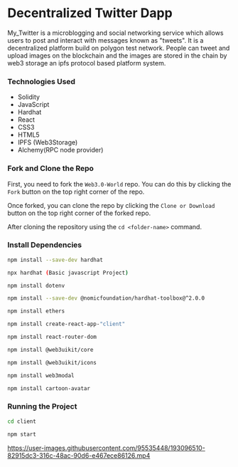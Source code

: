 # Decentralized Twitter Dapp

My_Twitter is a microblogging and social networking service which allows users to post and interact with messages known as "tweets". It is a decentralized platform build on polygon test network. People can tweet and upload images on the blockchain and the images are stored in the chain by web3 storage an ipfs protocol based platform system.

### Technologies Used
- Solidity
- JavaScript
- Hardhat
- React
- CSS3
- HTML5
- IPFS (Web3Storage)
- Alchemy(RPC node provider)


### Fork and Clone the Repo 
First, you need to fork the `Web3.0-World` repo. You can do this by clicking the `Fork` button on the top right corner of the repo.

Once forked, you can clone the repo by clicking the `Clone or Download` button on the top right corner of the forked repo.

After cloning the repository using the `cd <folder-name>` command.

###  Install Dependencies

```bash
npm install --save-dev hardhat	
```
```bash
npx hardhat (Basic javascript Project)
```
```bash
npm install dotenv
```
```bash
npm install --save-dev @nomicfoundation/hardhat-toolbox@^2.0.0
```
```bash
npm install ethers
```
```bash
npm install create-react-app-"client"
```
```bash
npm install react-router-dom
```
```bash
npm install @web3uikit/core
```
```bash
npm install @web3uikit/icons
```
```bash
npm install web3modal 
```
```bash
npm install cartoon-avatar
```

### Running the Project

```bash
cd client
```
```bash
npm start
```


https://user-images.githubusercontent.com/95535448/193096510-82915dc3-316c-48ac-90d6-e467ece86126.mp4




